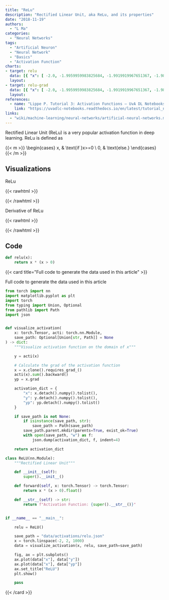 ```yaml
---
title: "ReLu"
description: "Rectified Linear Unit, aka ReLu, and its properties"
date: "2018-11-19"
authors:
  - "L Ma"
categories:
  - "Neural Networks"
tags:
  - "Artificial Neuron"
  - "Neural Network"
  - "Basics"
  - "Activation Function"
charts:
- target: relu
  data: [{ "x": [ -2.0, -1.9959959983825684, -1.9919919967651367, -1.987987995147705, -1.9839839935302734, -1.9799799919128418, -1.9759759902954102, -1.9719719886779785, -1.9679679870605469, -1.9639639854431152, -1.9599599838256836, -1.955955982208252, -1.9519519805908203, -1.9479479789733887, -1.943943977355957, -1.9399399757385254, -1.9359359741210938, -1.931931972503662, -1.9279279708862305, -1.9239239692687988, -1.9199199676513672, -1.9159159660339355, -1.911911964416504, -1.9079079627990723, -1.9039039611816406, -1.899899959564209, -1.8958959579467773, -1.8918919563293457, -1.887887954711914, -1.8838839530944824, -1.8798799514770508, -1.8758759498596191, -1.871871829032898, -1.8678678274154663, -1.8638638257980347, -1.859859824180603, -1.8558558225631714, -1.8518518209457397, -1.847847819328308, -1.8438438177108765, -1.8398398160934448, -1.8358358144760132, -1.8318318128585815, -1.82782781124115, -1.8238238096237183, -1.8198198080062866, -1.815815806388855, -1.8118118047714233, -1.8078078031539917, -1.80380380153656, -1.7997997999191284, -1.7957957983016968, -1.7917917966842651, -1.7877877950668335, -1.7837837934494019, -1.7797797918319702, -1.7757757902145386, -1.771771788597107, -1.7677677869796753, -1.7637637853622437, -1.759759783744812, -1.7557557821273804, -1.7517517805099487, -1.747747778892517, -1.7437437772750854, -1.7397397756576538, -1.7357357740402222, -1.7317317724227905, -1.7277277708053589, -1.7237237691879272, -1.7197197675704956, -1.715715765953064, -1.7117116451263428, -1.7077076435089111, -1.7037036418914795, -1.6996996402740479, -1.6956956386566162, -1.6916916370391846, -1.687687635421753, -1.6836836338043213, -1.6796796321868896, -1.675675630569458, -1.6716716289520264, -1.6676676273345947, -1.663663625717163, -1.6596596240997314, -1.6556556224822998, -1.6516516208648682, -1.6476476192474365, -1.6436436176300049, -1.6396396160125732, -1.6356356143951416, -1.63163161277771, -1.6276276111602783, -1.6236236095428467, -1.619619607925415, -1.6156156063079834, -1.6116116046905518, -1.6076076030731201, -1.6036036014556885, -1.5995995998382568, -1.5955955982208252, -1.5915915966033936, -1.587587594985962, -1.5835835933685303, -1.5795795917510986, -1.575575590133667, -1.5715715885162354, -1.5675675868988037, -1.563563585281372, -1.5595595836639404, -1.5555555820465088, -1.5515515804290771, -1.5475475788116455, -1.5435435771942139, -1.5395395755767822, -1.5355355739593506, -1.531531572341919, -1.5275275707244873, -1.5235235691070557, -1.519519567489624, -1.5155155658721924, -1.5115115642547607, -1.507507562637329, -1.5035035610198975, -1.4994995594024658, -1.4954955577850342, -1.4914915561676025, -1.487487554550171, -1.4834835529327393, -1.4794795513153076, -1.475475549697876, -1.4714715480804443, -1.4674675464630127, -1.463463544845581, -1.4594595432281494, -1.4554555416107178, -1.4514515399932861, -1.4474475383758545, -1.4434435367584229, -1.4394395351409912, -1.4354355335235596, -1.431431531906128, -1.4274275302886963, -1.423423409461975, -1.4194194078445435, -1.4154154062271118, -1.4114114046096802, -1.4074074029922485, -1.403403401374817, -1.3993993997573853, -1.3953953981399536, -1.391391396522522, -1.3873873949050903, -1.3833833932876587, -1.379379391670227, -1.3753753900527954, -1.3713713884353638, -1.3673673868179321, -1.3633633852005005, -1.3593593835830688, -1.3553553819656372, -1.3513513803482056, -1.347347378730774, -1.3433433771133423, -1.3393393754959106, -1.335335373878479, -1.3313313722610474, -1.3273272514343262, -1.3233232498168945, -1.319319248199463, -1.3153152465820312, -1.3113112449645996, -1.307307243347168, -1.3033032417297363, -1.2992992401123047, -1.295295238494873, -1.2912912368774414, -1.2872872352600098, -1.2832832336425781, -1.2792792320251465, -1.2752752304077148, -1.2712712287902832, -1.2672672271728516, -1.26326322555542, -1.2592592239379883, -1.2552552223205566, -1.251251220703125, -1.2472472190856934, -1.2432432174682617, -1.23923921585083, -1.2352352142333984, -1.2312312126159668, -1.2272272109985352, -1.2232232093811035, -1.2192192077636719, -1.2152152061462402, -1.2112112045288086, -1.207207202911377, -1.2032032012939453, -1.1991991996765137, -1.195195198059082, -1.1911911964416504, -1.1871871948242188, -1.183183193206787, -1.1791791915893555, -1.1751751899719238, -1.1711711883544922, -1.1671671867370605, -1.163163185119629, -1.1591591835021973, -1.1551551818847656, -1.151151180267334, -1.1471471786499023, -1.1431431770324707, -1.139139175415039, -1.1351351737976074, -1.1311311721801758, -1.1271271705627441, -1.1231231689453125, -1.1191191673278809, -1.1151151657104492, -1.1111111640930176, -1.107107162475586, -1.1031031608581543, -1.0990991592407227, -1.095095157623291, -1.0910911560058594, -1.0870871543884277, -1.083083152770996, -1.0790791511535645, -1.0750751495361328, -1.0710711479187012, -1.0670671463012695, -1.063063144683838, -1.0590591430664062, -1.0550551414489746, -1.051051139831543, -1.0470471382141113, -1.0430431365966797, -1.039039134979248, -1.0350351333618164, -1.0310311317443848, -1.0270271301269531, -1.0230231285095215, -1.0190191268920898, -1.0150151252746582, -1.0110111236572266, -1.0070070028305054, -1.0030030012130737, -0.9989989995956421, -0.9949949979782104, -0.9909909963607788, -0.9869869947433472, -0.9829829931259155, -0.9789789915084839, -0.9749749898910522, -0.9709709882736206, -0.966966986656189, -0.9629629850387573, -0.9589589834213257, -0.954954981803894, -0.9509509801864624, -0.9469469785690308, -0.9429429769515991, -0.9389389753341675, -0.9349349737167358, -0.9309309720993042, -0.9269269704818726, -0.9229229688644409, -0.9189189672470093, -0.9149149656295776, -0.910910964012146, -0.9069069623947144, -0.9029029607772827, -0.8988989591598511, -0.8948949575424194, -0.8908909559249878, -0.8868869543075562, -0.8828829526901245, -0.8788789510726929, -0.8748749494552612, -0.8708709478378296, -0.866866946220398, -0.8628629446029663, -0.8588589429855347, -0.854854941368103, -0.8508509397506714, -0.8468468189239502, -0.8428428173065186, -0.8388388156890869, -0.8348348140716553, -0.8308308124542236, -0.826826810836792, -0.8228228092193604, -0.8188188076019287, -0.8148148059844971, -0.8108108043670654, -0.8068068027496338, -0.8028028011322021, -0.7987987995147705, -0.7947947978973389, -0.7907907962799072, -0.7867867946624756, -0.782782793045044, -0.7787787914276123, -0.7747747898101807, -0.770770788192749, -0.7667667865753174, -0.7627627849578857, -0.7587587833404541, -0.7547547817230225, -0.7507507801055908, -0.7467467784881592, -0.7427427768707275, -0.7387387752532959, -0.7347347736358643, -0.7307307720184326, -0.726726770401001, -0.7227227687835693, -0.7187187671661377, -0.714714765548706, -0.7107107639312744, -0.7067067623138428, -0.7027027606964111, -0.6986987590789795, -0.6946947574615479, -0.6906907558441162, -0.6866867542266846, -0.6826827526092529, -0.6786787509918213, -0.6746747493743896, -0.670670747756958, -0.6666667461395264, -0.6626627445220947, -0.6586587429046631, -0.6546546220779419, -0.6506506204605103, -0.6466466188430786, -0.642642617225647, -0.6386386156082153, -0.6346346139907837, -0.630630612373352, -0.6266266107559204, -0.6226226091384888, -0.6186186075210571, -0.6146146059036255, -0.6106106042861938, -0.6066066026687622, -0.6026026010513306, -0.5985985994338989, -0.5945945978164673, -0.5905905961990356, -0.586586594581604, -0.5825825929641724, -0.5785785913467407, -0.5745745897293091, -0.5705705881118774, -0.5665665864944458, -0.5625625848770142, -0.5585585832595825, -0.5545545816421509, -0.5505505800247192, -0.5465465784072876, -0.542542576789856, -0.5385385751724243, -0.5345345735549927, -0.530530571937561, -0.5265265703201294, -0.5225225687026978, -0.5185185670852661, -0.5145145654678345, -0.5105105638504028, -0.5065065622329712, -0.5025025606155396, -0.4984985291957855, -0.49449455738067627, -0.49049055576324463, -0.486486554145813, -0.48248255252838135, -0.4784785509109497, -0.47447454929351807, -0.4704705476760864, -0.4664665162563324, -0.4624624252319336, -0.45845842361450195, -0.4544544219970703, -0.45045042037963867, -0.44644641876220703, -0.4424424171447754, -0.43843841552734375, -0.4344343841075897, -0.43043041229248047, -0.42642641067504883, -0.4224224090576172, -0.41841840744018555, -0.4144144058227539, -0.41041040420532227, -0.4064064025878906, -0.4024023711681366, -0.39839839935302734, -0.3943943977355957, -0.39039039611816406, -0.3863863945007324, -0.3823823928833008, -0.37837839126586914, -0.3743743896484375, -0.37037035822868347, -0.3663663864135742, -0.3623623847961426, -0.35835838317871094, -0.3543543815612793, -0.35035037994384766, -0.346346378326416, -0.3423423767089844, -0.33833834528923035, -0.3343343734741211, -0.33033037185668945, -0.3263263702392578, -0.32232236862182617, -0.31831836700439453, -0.3143143653869629, -0.31031036376953125, -0.3063063323497772, -0.30230236053466797, -0.29829835891723633, -0.2942943572998047, -0.29029035568237305, -0.2862863540649414, -0.28228235244750977, -0.2782783508300781, -0.2742743194103241, -0.27027034759521484, -0.2662663459777832, -0.26226234436035156, -0.2582583427429199, -0.2542543411254883, -0.25025033950805664, -0.2462463229894638, -0.24224232137203217, -0.23823821544647217, -0.23423421382904053, -0.2302302122116089, -0.22622621059417725, -0.2222221940755844, -0.21821819245815277, -0.21421419084072113, -0.2102101892232895, -0.20620620250701904, -0.2022022008895874, -0.19819819927215576, -0.19419419765472412, -0.1901901811361313, -0.18618617951869965, -0.182182177901268, -0.17817817628383636, -0.17417418956756592, -0.17017018795013428, -0.16616618633270264, -0.162162184715271, -0.15815816819667816, -0.15415416657924652, -0.15015016496181488, -0.14614616334438324, -0.1421421766281128, -0.13813817501068115, -0.1341341733932495, -0.13013017177581787, -0.12612615525722504, -0.1221221536397934, -0.11811815202236176, -0.11411415040493011, -0.11011016368865967, -0.10610616207122803, -0.10210215300321579, -0.09809815138578415, -0.09409414976835251, -0.09009014070034027, -0.08608613908290863, -0.08208213746547699, -0.07807815074920654, -0.0740741491317749, -0.07007014006376266, -0.06606613844633102, -0.062062136828899384, -0.058058131486177444, -0.054054126143455505, -0.050050124526023865, -0.04604601860046387, -0.04204201325774193, -0.03803801164031029, -0.03403400629758835, -0.03003000281751156, -0.02602599933743477, -0.02202199399471283, -0.01801799051463604, -0.014014005661010742, -0.010010002180933952, -0.006005997769534588, -0.0020019933581352234, 0.0020020101219415665, 0.006006013602018356, 0.010010018944740295, 0.014014022424817085, 0.018018007278442383, 0.022022010758519173, 0.026026014238595963, 0.0300300195813179, 0.03403402119874954, 0.03803802654147148, 0.04204203188419342, 0.04604603350162506, 0.05005002021789551, 0.05405402556061745, 0.05805802717804909, 0.06206203252077103, 0.06606603413820267, 0.0700700432062149, 0.07407404482364655, 0.07807804644107819, 0.08208215236663818, 0.08608615398406982, 0.09009016305208206, 0.0940941646695137, 0.09809816628694534, 0.10210217535495758, 0.10610617697238922, 0.11011017858982086, 0.11411416530609131, 0.11811816692352295, 0.12212217599153519, 0.12612617015838623, 0.13013018667697906, 0.1341341882944107, 0.13813818991184235, 0.142142191529274, 0.14614617824554443, 0.15015017986297607, 0.15415418148040771, 0.15815818309783936, 0.1621621996164322, 0.16616620123386383, 0.17017020285129547, 0.1741742044687271, 0.17817819118499756, 0.1821821928024292, 0.18618619441986084, 0.19019019603729248, 0.19419421255588531, 0.19819821417331696, 0.2022022157907486, 0.20620621740818024, 0.21021020412445068, 0.21421420574188232, 0.21821820735931396, 0.2222222089767456, 0.22622622549533844, 0.23023022711277008, 0.23423422873020172, 0.23823823034763336, 0.2422422170639038, 0.24624621868133545, 0.2502502202987671, 0.25425422191619873, 0.25825822353363037, 0.262262225151062, 0.26626622676849365, 0.2702702581882477, 0.2742743492126465, 0.2782783508300781, 0.28228235244750977, 0.2862863540649414, 0.29029035568237305, 0.2942943572998047, 0.29829835891723633, 0.30230239033699036, 0.3063063621520996, 0.31031036376953125, 0.3143143653869629, 0.31831836700439453, 0.32232236862182617, 0.3263263702392578, 0.33033037185668945, 0.3343344032764435, 0.33833837509155273, 0.3423423767089844, 0.346346378326416, 0.35035037994384766, 0.3543543815612793, 0.35835838317871094, 0.3623623847961426, 0.3663664162158966, 0.37037038803100586, 0.3743743896484375, 0.37837839126586914, 0.3823823928833008, 0.3863863945007324, 0.39039039611816406, 0.3943943977355957, 0.39839842915534973, 0.402402400970459, 0.4064064025878906, 0.41041040420532227, 0.4144144058227539, 0.41841840744018555, 0.4224224090576172, 0.42642641067504883, 0.43043044209480286, 0.4344344139099121, 0.43843841552734375, 0.4424424171447754, 0.44644641876220703, 0.45045042037963867, 0.4544544219970703, 0.45845842361450195, 0.462462455034256, 0.4664665460586548, 0.4704705476760864, 0.47447454929351807, 0.4784785509109497, 0.48248255252838135, 0.486486554145813, 0.49049055576324463, 0.49449458718299866, 0.4984985589981079, 0.5025025606155396, 0.5065065622329712, 0.5105105638504028, 0.5145145654678345, 0.5185185670852661, 0.5225225687026978, 0.5265265703201294, 0.530530571937561, 0.5345345735549927, 0.5385385751724243, 0.542542576789856, 0.5465465784072876, 0.5505505800247192, 0.5545545816421509, 0.5585585832595825, 0.5625625848770142, 0.5665665864944458, 0.5705705881118774, 0.5745745897293091, 0.5785785913467407, 0.5825825929641724, 0.586586594581604, 0.5905905961990356, 0.5945945978164673, 0.5985985994338989, 0.6026026010513306, 0.6066066026687622, 0.6106106042861938, 0.6146146059036255, 0.6186186075210571, 0.6226226091384888, 0.6266266107559204, 0.630630612373352, 0.6346346139907837, 0.6386386156082153, 0.642642617225647, 0.6466466188430786, 0.6506506204605103, 0.6546546220779419, 0.6586586236953735, 0.6626626253128052, 0.6666666269302368, 0.6706706285476685, 0.6746746301651001, 0.6786786317825317, 0.6826826333999634, 0.686686635017395, 0.6906907558441162, 0.6946947574615479, 0.6986987590789795, 0.7027027606964111, 0.7067067623138428, 0.7107107639312744, 0.714714765548706, 0.7187187671661377, 0.7227227687835693, 0.726726770401001, 0.7307307720184326, 0.7347347736358643, 0.7387387752532959, 0.7427427768707275, 0.7467467784881592, 0.7507507801055908, 0.7547547817230225, 0.7587587833404541, 0.7627627849578857, 0.7667667865753174, 0.770770788192749, 0.7747747898101807, 0.7787787914276123, 0.782782793045044, 0.7867867946624756, 0.7907907962799072, 0.7947947978973389, 0.7987987995147705, 0.8028028011322021, 0.8068068027496338, 0.8108108043670654, 0.8148148059844971, 0.8188188076019287, 0.8228228092193604, 0.826826810836792, 0.8308308124542236, 0.8348348140716553, 0.8388388156890869, 0.8428428173065186, 0.8468468189239502, 0.8508508205413818, 0.8548548221588135, 0.8588588237762451, 0.8628628253936768, 0.8668668270111084, 0.87087082862854, 0.8748748302459717, 0.8788788318634033, 0.8828829526901245, 0.8868869543075562, 0.8908909559249878, 0.8948949575424194, 0.8988989591598511, 0.9029029607772827, 0.9069069623947144, 0.910910964012146, 0.9149149656295776, 0.9189189672470093, 0.9229229688644409, 0.9269269704818726, 0.9309309720993042, 0.9349349737167358, 0.9389389753341675, 0.9429429769515991, 0.9469469785690308, 0.9509509801864624, 0.954954981803894, 0.9589589834213257, 0.9629629850387573, 0.966966986656189, 0.9709709882736206, 0.9749749898910522, 0.9789789915084839, 0.9829829931259155, 0.9869869947433472, 0.9909909963607788, 0.9949949979782104, 0.9989989995956421, 1.0030030012130737, 1.0070070028305054, 1.011011004447937, 1.0150150060653687, 1.0190190076828003, 1.023023009300232, 1.0270270109176636, 1.0310310125350952, 1.0350350141525269, 1.0390390157699585, 1.0430431365966797, 1.0470471382141113, 1.051051139831543, 1.0550551414489746, 1.0590591430664062, 1.063063144683838, 1.0670671463012695, 1.0710711479187012, 1.0750751495361328, 1.0790791511535645, 1.083083152770996, 1.0870871543884277, 1.0910911560058594, 1.095095157623291, 1.0990991592407227, 1.1031031608581543, 1.107107162475586, 1.1111111640930176, 1.1151151657104492, 1.1191191673278809, 1.1231231689453125, 1.1271271705627441, 1.1311311721801758, 1.1351351737976074, 1.139139175415039, 1.1431431770324707, 1.1471471786499023, 1.151151180267334, 1.1551551818847656, 1.1591591835021973, 1.163163185119629, 1.1671671867370605, 1.1711711883544922, 1.1751751899719238, 1.1791791915893555, 1.183183193206787, 1.1871871948242188, 1.1911911964416504, 1.195195198059082, 1.1991991996765137, 1.2032032012939453, 1.207207202911377, 1.2112112045288086, 1.2152152061462402, 1.2192192077636719, 1.2232232093811035, 1.2272272109985352, 1.2312312126159668, 1.2352352142333984, 1.23923921585083, 1.2432432174682617, 1.2472472190856934, 1.251251220703125, 1.2552552223205566, 1.2592592239379883, 1.26326322555542, 1.2672672271728516, 1.2712712287902832, 1.2752752304077148, 1.2792792320251465, 1.2832832336425781, 1.2872872352600098, 1.2912912368774414, 1.295295238494873, 1.2992992401123047, 1.3033032417297363, 1.307307243347168, 1.3113112449645996, 1.3153152465820312, 1.319319248199463, 1.3233232498168945, 1.3273272514343262, 1.3313312530517578, 1.3353352546691895, 1.339339256286621, 1.3433432579040527, 1.3473472595214844, 1.351351261138916, 1.3553552627563477, 1.3593592643737793, 1.3633633852005005, 1.3673673868179321, 1.3713713884353638, 1.3753753900527954, 1.379379391670227, 1.3833833932876587, 1.3873873949050903, 1.391391396522522, 1.3953953981399536, 1.3993993997573853, 1.403403401374817, 1.4074074029922485, 1.4114114046096802, 1.4154154062271118, 1.4194194078445435, 1.423423409461975, 1.4274274110794067, 1.4314314126968384, 1.43543541431427, 1.4394394159317017, 1.4434434175491333, 1.447447419166565, 1.4514514207839966, 1.4554554224014282, 1.4594595432281494, 1.463463544845581, 1.4674675464630127, 1.4714715480804443, 1.475475549697876, 1.4794795513153076, 1.4834835529327393, 1.487487554550171, 1.4914915561676025, 1.4954955577850342, 1.4994995594024658, 1.5035035610198975, 1.507507562637329, 1.5115115642547607, 1.5155155658721924, 1.519519567489624, 1.5235235691070557, 1.5275275707244873, 1.531531572341919, 1.5355355739593506, 1.5395395755767822, 1.5435435771942139, 1.5475475788116455, 1.5515515804290771, 1.5555555820465088, 1.5595595836639404, 1.563563585281372, 1.5675675868988037, 1.5715715885162354, 1.575575590133667, 1.5795795917510986, 1.5835835933685303, 1.587587594985962, 1.5915915966033936, 1.5955955982208252, 1.5995995998382568, 1.6036036014556885, 1.6076076030731201, 1.6116116046905518, 1.6156156063079834, 1.619619607925415, 1.6236236095428467, 1.6276276111602783, 1.63163161277771, 1.6356356143951416, 1.6396396160125732, 1.6436436176300049, 1.6476476192474365, 1.6516516208648682, 1.6556556224822998, 1.6596596240997314, 1.663663625717163, 1.6676676273345947, 1.6716716289520264, 1.675675630569458, 1.6796796321868896, 1.6836836338043213, 1.687687635421753, 1.6916916370391846, 1.6956956386566162, 1.6996996402740479, 1.7037036418914795, 1.7077076435089111, 1.7117116451263428, 1.7157156467437744, 1.719719648361206, 1.7237236499786377, 1.7277276515960693, 1.731731653213501, 1.7357356548309326, 1.7397396564483643, 1.743743658065796, 1.747747778892517, 1.7517517805099487, 1.7557557821273804, 1.759759783744812, 1.7637637853622437, 1.7677677869796753, 1.771771788597107, 1.7757757902145386, 1.7797797918319702, 1.7837837934494019, 1.7877877950668335, 1.7917917966842651, 1.7957957983016968, 1.7997997999191284, 1.80380380153656, 1.8078078031539917, 1.8118118047714233, 1.815815806388855, 1.8198198080062866, 1.8238238096237183, 1.82782781124115, 1.8318318128585815, 1.8358358144760132, 1.8398398160934448, 1.8438438177108765, 1.847847819328308, 1.8518518209457397, 1.8558558225631714, 1.859859824180603, 1.8638638257980347, 1.8678678274154663, 1.871871829032898, 1.8758758306503296, 1.8798798322677612, 1.8838838338851929, 1.8878878355026245, 1.8918918371200562, 1.8958958387374878, 1.8998998403549194, 1.903903841972351, 1.9079079627990723, 1.911911964416504, 1.9159159660339355, 1.9199199676513672, 1.9239239692687988, 1.9279279708862305, 1.931931972503662, 1.9359359741210938, 1.9399399757385254, 1.943943977355957, 1.9479479789733887, 1.9519519805908203, 1.955955982208252, 1.9599599838256836, 1.9639639854431152, 1.9679679870605469, 1.9719719886779785, 1.9759759902954102, 1.9799799919128418, 1.9839839935302734, 1.987987995147705, 1.9919919967651367, 1.9959959983825684, 2.0 ], "y": [ -0.0, -0.0, -0.0, -0.0, -0.0, -0.0, -0.0, -0.0, -0.0, -0.0, -0.0, -0.0, -0.0, -0.0, -0.0, -0.0, -0.0, -0.0, -0.0, -0.0, -0.0, -0.0, -0.0, -0.0, -0.0, -0.0, -0.0, -0.0, -0.0, -0.0, -0.0, -0.0, -0.0, -0.0, -0.0, -0.0, -0.0, -0.0, -0.0, -0.0, -0.0, -0.0, -0.0, -0.0, -0.0, -0.0, -0.0, -0.0, -0.0, -0.0, -0.0, -0.0, -0.0, -0.0, -0.0, -0.0, -0.0, -0.0, -0.0, -0.0, -0.0, -0.0, -0.0, -0.0, -0.0, -0.0, -0.0, -0.0, -0.0, -0.0, -0.0, -0.0, -0.0, -0.0, -0.0, -0.0, -0.0, -0.0, -0.0, -0.0, -0.0, -0.0, -0.0, -0.0, -0.0, -0.0, -0.0, -0.0, -0.0, -0.0, -0.0, -0.0, -0.0, -0.0, -0.0, -0.0, -0.0, -0.0, -0.0, -0.0, -0.0, -0.0, -0.0, -0.0, -0.0, -0.0, -0.0, -0.0, -0.0, -0.0, -0.0, -0.0, -0.0, -0.0, -0.0, -0.0, -0.0, -0.0, -0.0, -0.0, -0.0, -0.0, -0.0, -0.0, -0.0, -0.0, -0.0, -0.0, -0.0, -0.0, -0.0, -0.0, -0.0, -0.0, -0.0, -0.0, -0.0, -0.0, -0.0, -0.0, -0.0, -0.0, -0.0, -0.0, -0.0, -0.0, -0.0, -0.0, -0.0, -0.0, -0.0, -0.0, -0.0, -0.0, -0.0, -0.0, -0.0, -0.0, -0.0, -0.0, -0.0, -0.0, -0.0, -0.0, -0.0, -0.0, -0.0, -0.0, -0.0, -0.0, -0.0, -0.0, -0.0, -0.0, -0.0, -0.0, -0.0, -0.0, -0.0, -0.0, -0.0, -0.0, -0.0, -0.0, -0.0, -0.0, -0.0, -0.0, -0.0, -0.0, -0.0, -0.0, -0.0, -0.0, -0.0, -0.0, -0.0, -0.0, -0.0, -0.0, -0.0, -0.0, -0.0, -0.0, -0.0, -0.0, -0.0, -0.0, -0.0, -0.0, -0.0, -0.0, -0.0, -0.0, -0.0, -0.0, -0.0, -0.0, -0.0, -0.0, -0.0, -0.0, -0.0, -0.0, -0.0, -0.0, -0.0, -0.0, -0.0, -0.0, -0.0, -0.0, -0.0, -0.0, -0.0, -0.0, -0.0, -0.0, -0.0, -0.0, -0.0, -0.0, -0.0, -0.0, -0.0, -0.0, -0.0, -0.0, -0.0, -0.0, -0.0, -0.0, -0.0, -0.0, -0.0, -0.0, -0.0, -0.0, -0.0, -0.0, -0.0, -0.0, -0.0, -0.0, -0.0, -0.0, -0.0, -0.0, -0.0, -0.0, -0.0, -0.0, -0.0, -0.0, -0.0, -0.0, -0.0, -0.0, -0.0, -0.0, -0.0, -0.0, -0.0, -0.0, -0.0, -0.0, -0.0, -0.0, -0.0, -0.0, -0.0, -0.0, -0.0, -0.0, -0.0, -0.0, -0.0, -0.0, -0.0, -0.0, -0.0, -0.0, -0.0, -0.0, -0.0, -0.0, -0.0, -0.0, -0.0, -0.0, -0.0, -0.0, -0.0, -0.0, -0.0, -0.0, -0.0, -0.0, -0.0, -0.0, -0.0, -0.0, -0.0, -0.0, -0.0, -0.0, -0.0, -0.0, -0.0, -0.0, -0.0, -0.0, -0.0, -0.0, -0.0, -0.0, -0.0, -0.0, -0.0, -0.0, -0.0, -0.0, -0.0, -0.0, -0.0, -0.0, -0.0, -0.0, -0.0, -0.0, -0.0, -0.0, -0.0, -0.0, -0.0, -0.0, -0.0, -0.0, -0.0, -0.0, -0.0, -0.0, -0.0, -0.0, -0.0, -0.0, -0.0, -0.0, -0.0, -0.0, -0.0, -0.0, -0.0, -0.0, -0.0, -0.0, -0.0, -0.0, -0.0, -0.0, -0.0, -0.0, -0.0, -0.0, -0.0, -0.0, -0.0, -0.0, -0.0, -0.0, -0.0, -0.0, -0.0, -0.0, -0.0, -0.0, -0.0, -0.0, -0.0, -0.0, -0.0, -0.0, -0.0, -0.0, -0.0, -0.0, -0.0, -0.0, -0.0, -0.0, -0.0, -0.0, -0.0, -0.0, -0.0, -0.0, -0.0, -0.0, -0.0, -0.0, -0.0, -0.0, -0.0, -0.0, -0.0, -0.0, -0.0, -0.0, -0.0, -0.0, -0.0, -0.0, -0.0, -0.0, -0.0, -0.0, -0.0, -0.0, -0.0, -0.0, -0.0, -0.0, -0.0, -0.0, -0.0, -0.0, -0.0, -0.0, -0.0, -0.0, -0.0, -0.0, -0.0, -0.0, -0.0, -0.0, -0.0, -0.0, -0.0, -0.0, -0.0, -0.0, -0.0, -0.0, -0.0, -0.0, -0.0, -0.0, -0.0, -0.0, -0.0, -0.0, -0.0, -0.0, -0.0, -0.0, -0.0, -0.0, -0.0, -0.0, -0.0, -0.0, -0.0, -0.0, -0.0, -0.0, -0.0, -0.0, -0.0, -0.0, -0.0, -0.0, -0.0, -0.0, -0.0, -0.0, -0.0, -0.0, -0.0, -0.0, 0.0020020101219415665, 0.006006013602018356, 0.010010018944740295, 0.014014022424817085, 0.018018007278442383, 0.022022010758519173, 0.026026014238595963, 0.0300300195813179, 0.03403402119874954, 0.03803802654147148, 0.04204203188419342, 0.04604603350162506, 0.05005002021789551, 0.05405402556061745, 0.05805802717804909, 0.06206203252077103, 0.06606603413820267, 0.0700700432062149, 0.07407404482364655, 0.07807804644107819, 0.08208215236663818, 0.08608615398406982, 0.09009016305208206, 0.0940941646695137, 0.09809816628694534, 0.10210217535495758, 0.10610617697238922, 0.11011017858982086, 0.11411416530609131, 0.11811816692352295, 0.12212217599153519, 0.12612617015838623, 0.13013018667697906, 0.1341341882944107, 0.13813818991184235, 0.142142191529274, 0.14614617824554443, 0.15015017986297607, 0.15415418148040771, 0.15815818309783936, 0.1621621996164322, 0.16616620123386383, 0.17017020285129547, 0.1741742044687271, 0.17817819118499756, 0.1821821928024292, 0.18618619441986084, 0.19019019603729248, 0.19419421255588531, 0.19819821417331696, 0.2022022157907486, 0.20620621740818024, 0.21021020412445068, 0.21421420574188232, 0.21821820735931396, 0.2222222089767456, 0.22622622549533844, 0.23023022711277008, 0.23423422873020172, 0.23823823034763336, 0.2422422170639038, 0.24624621868133545, 0.2502502202987671, 0.25425422191619873, 0.25825822353363037, 0.262262225151062, 0.26626622676849365, 0.2702702581882477, 0.2742743492126465, 0.2782783508300781, 0.28228235244750977, 0.2862863540649414, 0.29029035568237305, 0.2942943572998047, 0.29829835891723633, 0.30230239033699036, 0.3063063621520996, 0.31031036376953125, 0.3143143653869629, 0.31831836700439453, 0.32232236862182617, 0.3263263702392578, 0.33033037185668945, 0.3343344032764435, 0.33833837509155273, 0.3423423767089844, 0.346346378326416, 0.35035037994384766, 0.3543543815612793, 0.35835838317871094, 0.3623623847961426, 0.3663664162158966, 0.37037038803100586, 0.3743743896484375, 0.37837839126586914, 0.3823823928833008, 0.3863863945007324, 0.39039039611816406, 0.3943943977355957, 0.39839842915534973, 0.402402400970459, 0.4064064025878906, 0.41041040420532227, 0.4144144058227539, 0.41841840744018555, 0.4224224090576172, 0.42642641067504883, 0.43043044209480286, 0.4344344139099121, 0.43843841552734375, 0.4424424171447754, 0.44644641876220703, 0.45045042037963867, 0.4544544219970703, 0.45845842361450195, 0.462462455034256, 0.4664665460586548, 0.4704705476760864, 0.47447454929351807, 0.4784785509109497, 0.48248255252838135, 0.486486554145813, 0.49049055576324463, 0.49449458718299866, 0.4984985589981079, 0.5025025606155396, 0.5065065622329712, 0.5105105638504028, 0.5145145654678345, 0.5185185670852661, 0.5225225687026978, 0.5265265703201294, 0.530530571937561, 0.5345345735549927, 0.5385385751724243, 0.542542576789856, 0.5465465784072876, 0.5505505800247192, 0.5545545816421509, 0.5585585832595825, 0.5625625848770142, 0.5665665864944458, 0.5705705881118774, 0.5745745897293091, 0.5785785913467407, 0.5825825929641724, 0.586586594581604, 0.5905905961990356, 0.5945945978164673, 0.5985985994338989, 0.6026026010513306, 0.6066066026687622, 0.6106106042861938, 0.6146146059036255, 0.6186186075210571, 0.6226226091384888, 0.6266266107559204, 0.630630612373352, 0.6346346139907837, 0.6386386156082153, 0.642642617225647, 0.6466466188430786, 0.6506506204605103, 0.6546546220779419, 0.6586586236953735, 0.6626626253128052, 0.6666666269302368, 0.6706706285476685, 0.6746746301651001, 0.6786786317825317, 0.6826826333999634, 0.686686635017395, 0.6906907558441162, 0.6946947574615479, 0.6986987590789795, 0.7027027606964111, 0.7067067623138428, 0.7107107639312744, 0.714714765548706, 0.7187187671661377, 0.7227227687835693, 0.726726770401001, 0.7307307720184326, 0.7347347736358643, 0.7387387752532959, 0.7427427768707275, 0.7467467784881592, 0.7507507801055908, 0.7547547817230225, 0.7587587833404541, 0.7627627849578857, 0.7667667865753174, 0.770770788192749, 0.7747747898101807, 0.7787787914276123, 0.782782793045044, 0.7867867946624756, 0.7907907962799072, 0.7947947978973389, 0.7987987995147705, 0.8028028011322021, 0.8068068027496338, 0.8108108043670654, 0.8148148059844971, 0.8188188076019287, 0.8228228092193604, 0.826826810836792, 0.8308308124542236, 0.8348348140716553, 0.8388388156890869, 0.8428428173065186, 0.8468468189239502, 0.8508508205413818, 0.8548548221588135, 0.8588588237762451, 0.8628628253936768, 0.8668668270111084, 0.87087082862854, 0.8748748302459717, 0.8788788318634033, 0.8828829526901245, 0.8868869543075562, 0.8908909559249878, 0.8948949575424194, 0.8988989591598511, 0.9029029607772827, 0.9069069623947144, 0.910910964012146, 0.9149149656295776, 0.9189189672470093, 0.9229229688644409, 0.9269269704818726, 0.9309309720993042, 0.9349349737167358, 0.9389389753341675, 0.9429429769515991, 0.9469469785690308, 0.9509509801864624, 0.954954981803894, 0.9589589834213257, 0.9629629850387573, 0.966966986656189, 0.9709709882736206, 0.9749749898910522, 0.9789789915084839, 0.9829829931259155, 0.9869869947433472, 0.9909909963607788, 0.9949949979782104, 0.9989989995956421, 1.0030030012130737, 1.0070070028305054, 1.011011004447937, 1.0150150060653687, 1.0190190076828003, 1.023023009300232, 1.0270270109176636, 1.0310310125350952, 1.0350350141525269, 1.0390390157699585, 1.0430431365966797, 1.0470471382141113, 1.051051139831543, 1.0550551414489746, 1.0590591430664062, 1.063063144683838, 1.0670671463012695, 1.0710711479187012, 1.0750751495361328, 1.0790791511535645, 1.083083152770996, 1.0870871543884277, 1.0910911560058594, 1.095095157623291, 1.0990991592407227, 1.1031031608581543, 1.107107162475586, 1.1111111640930176, 1.1151151657104492, 1.1191191673278809, 1.1231231689453125, 1.1271271705627441, 1.1311311721801758, 1.1351351737976074, 1.139139175415039, 1.1431431770324707, 1.1471471786499023, 1.151151180267334, 1.1551551818847656, 1.1591591835021973, 1.163163185119629, 1.1671671867370605, 1.1711711883544922, 1.1751751899719238, 1.1791791915893555, 1.183183193206787, 1.1871871948242188, 1.1911911964416504, 1.195195198059082, 1.1991991996765137, 1.2032032012939453, 1.207207202911377, 1.2112112045288086, 1.2152152061462402, 1.2192192077636719, 1.2232232093811035, 1.2272272109985352, 1.2312312126159668, 1.2352352142333984, 1.23923921585083, 1.2432432174682617, 1.2472472190856934, 1.251251220703125, 1.2552552223205566, 1.2592592239379883, 1.26326322555542, 1.2672672271728516, 1.2712712287902832, 1.2752752304077148, 1.2792792320251465, 1.2832832336425781, 1.2872872352600098, 1.2912912368774414, 1.295295238494873, 1.2992992401123047, 1.3033032417297363, 1.307307243347168, 1.3113112449645996, 1.3153152465820312, 1.319319248199463, 1.3233232498168945, 1.3273272514343262, 1.3313312530517578, 1.3353352546691895, 1.339339256286621, 1.3433432579040527, 1.3473472595214844, 1.351351261138916, 1.3553552627563477, 1.3593592643737793, 1.3633633852005005, 1.3673673868179321, 1.3713713884353638, 1.3753753900527954, 1.379379391670227, 1.3833833932876587, 1.3873873949050903, 1.391391396522522, 1.3953953981399536, 1.3993993997573853, 1.403403401374817, 1.4074074029922485, 1.4114114046096802, 1.4154154062271118, 1.4194194078445435, 1.423423409461975, 1.4274274110794067, 1.4314314126968384, 1.43543541431427, 1.4394394159317017, 1.4434434175491333, 1.447447419166565, 1.4514514207839966, 1.4554554224014282, 1.4594595432281494, 1.463463544845581, 1.4674675464630127, 1.4714715480804443, 1.475475549697876, 1.4794795513153076, 1.4834835529327393, 1.487487554550171, 1.4914915561676025, 1.4954955577850342, 1.4994995594024658, 1.5035035610198975, 1.507507562637329, 1.5115115642547607, 1.5155155658721924, 1.519519567489624, 1.5235235691070557, 1.5275275707244873, 1.531531572341919, 1.5355355739593506, 1.5395395755767822, 1.5435435771942139, 1.5475475788116455, 1.5515515804290771, 1.5555555820465088, 1.5595595836639404, 1.563563585281372, 1.5675675868988037, 1.5715715885162354, 1.575575590133667, 1.5795795917510986, 1.5835835933685303, 1.587587594985962, 1.5915915966033936, 1.5955955982208252, 1.5995995998382568, 1.6036036014556885, 1.6076076030731201, 1.6116116046905518, 1.6156156063079834, 1.619619607925415, 1.6236236095428467, 1.6276276111602783, 1.63163161277771, 1.6356356143951416, 1.6396396160125732, 1.6436436176300049, 1.6476476192474365, 1.6516516208648682, 1.6556556224822998, 1.6596596240997314, 1.663663625717163, 1.6676676273345947, 1.6716716289520264, 1.675675630569458, 1.6796796321868896, 1.6836836338043213, 1.687687635421753, 1.6916916370391846, 1.6956956386566162, 1.6996996402740479, 1.7037036418914795, 1.7077076435089111, 1.7117116451263428, 1.7157156467437744, 1.719719648361206, 1.7237236499786377, 1.7277276515960693, 1.731731653213501, 1.7357356548309326, 1.7397396564483643, 1.743743658065796, 1.747747778892517, 1.7517517805099487, 1.7557557821273804, 1.759759783744812, 1.7637637853622437, 1.7677677869796753, 1.771771788597107, 1.7757757902145386, 1.7797797918319702, 1.7837837934494019, 1.7877877950668335, 1.7917917966842651, 1.7957957983016968, 1.7997997999191284, 1.80380380153656, 1.8078078031539917, 1.8118118047714233, 1.815815806388855, 1.8198198080062866, 1.8238238096237183, 1.82782781124115, 1.8318318128585815, 1.8358358144760132, 1.8398398160934448, 1.8438438177108765, 1.847847819328308, 1.8518518209457397, 1.8558558225631714, 1.859859824180603, 1.8638638257980347, 1.8678678274154663, 1.871871829032898, 1.8758758306503296, 1.8798798322677612, 1.8838838338851929, 1.8878878355026245, 1.8918918371200562, 1.8958958387374878, 1.8998998403549194, 1.903903841972351, 1.9079079627990723, 1.911911964416504, 1.9159159660339355, 1.9199199676513672, 1.9239239692687988, 1.9279279708862305, 1.931931972503662, 1.9359359741210938, 1.9399399757385254, 1.943943977355957, 1.9479479789733887, 1.9519519805908203, 1.955955982208252, 1.9599599838256836, 1.9639639854431152, 1.9679679870605469, 1.9719719886779785, 1.9759759902954102, 1.9799799919128418, 1.9839839935302734, 1.987987995147705, 1.9919919967651367, 1.9959959983825684, 2.0 ]}]
  layout:
- target: relu-grad
  data: [{ "x": [ -2.0, -1.9959959983825684, -1.9919919967651367, -1.987987995147705, -1.9839839935302734, -1.9799799919128418, -1.9759759902954102, -1.9719719886779785, -1.9679679870605469, -1.9639639854431152, -1.9599599838256836, -1.955955982208252, -1.9519519805908203, -1.9479479789733887, -1.943943977355957, -1.9399399757385254, -1.9359359741210938, -1.931931972503662, -1.9279279708862305, -1.9239239692687988, -1.9199199676513672, -1.9159159660339355, -1.911911964416504, -1.9079079627990723, -1.9039039611816406, -1.899899959564209, -1.8958959579467773, -1.8918919563293457, -1.887887954711914, -1.8838839530944824, -1.8798799514770508, -1.8758759498596191, -1.871871829032898, -1.8678678274154663, -1.8638638257980347, -1.859859824180603, -1.8558558225631714, -1.8518518209457397, -1.847847819328308, -1.8438438177108765, -1.8398398160934448, -1.8358358144760132, -1.8318318128585815, -1.82782781124115, -1.8238238096237183, -1.8198198080062866, -1.815815806388855, -1.8118118047714233, -1.8078078031539917, -1.80380380153656, -1.7997997999191284, -1.7957957983016968, -1.7917917966842651, -1.7877877950668335, -1.7837837934494019, -1.7797797918319702, -1.7757757902145386, -1.771771788597107, -1.7677677869796753, -1.7637637853622437, -1.759759783744812, -1.7557557821273804, -1.7517517805099487, -1.747747778892517, -1.7437437772750854, -1.7397397756576538, -1.7357357740402222, -1.7317317724227905, -1.7277277708053589, -1.7237237691879272, -1.7197197675704956, -1.715715765953064, -1.7117116451263428, -1.7077076435089111, -1.7037036418914795, -1.6996996402740479, -1.6956956386566162, -1.6916916370391846, -1.687687635421753, -1.6836836338043213, -1.6796796321868896, -1.675675630569458, -1.6716716289520264, -1.6676676273345947, -1.663663625717163, -1.6596596240997314, -1.6556556224822998, -1.6516516208648682, -1.6476476192474365, -1.6436436176300049, -1.6396396160125732, -1.6356356143951416, -1.63163161277771, -1.6276276111602783, -1.6236236095428467, -1.619619607925415, -1.6156156063079834, -1.6116116046905518, -1.6076076030731201, -1.6036036014556885, -1.5995995998382568, -1.5955955982208252, -1.5915915966033936, -1.587587594985962, -1.5835835933685303, -1.5795795917510986, -1.575575590133667, -1.5715715885162354, -1.5675675868988037, -1.563563585281372, -1.5595595836639404, -1.5555555820465088, -1.5515515804290771, -1.5475475788116455, -1.5435435771942139, -1.5395395755767822, -1.5355355739593506, -1.531531572341919, -1.5275275707244873, -1.5235235691070557, -1.519519567489624, -1.5155155658721924, -1.5115115642547607, -1.507507562637329, -1.5035035610198975, -1.4994995594024658, -1.4954955577850342, -1.4914915561676025, -1.487487554550171, -1.4834835529327393, -1.4794795513153076, -1.475475549697876, -1.4714715480804443, -1.4674675464630127, -1.463463544845581, -1.4594595432281494, -1.4554555416107178, -1.4514515399932861, -1.4474475383758545, -1.4434435367584229, -1.4394395351409912, -1.4354355335235596, -1.431431531906128, -1.4274275302886963, -1.423423409461975, -1.4194194078445435, -1.4154154062271118, -1.4114114046096802, -1.4074074029922485, -1.403403401374817, -1.3993993997573853, -1.3953953981399536, -1.391391396522522, -1.3873873949050903, -1.3833833932876587, -1.379379391670227, -1.3753753900527954, -1.3713713884353638, -1.3673673868179321, -1.3633633852005005, -1.3593593835830688, -1.3553553819656372, -1.3513513803482056, -1.347347378730774, -1.3433433771133423, -1.3393393754959106, -1.335335373878479, -1.3313313722610474, -1.3273272514343262, -1.3233232498168945, -1.319319248199463, -1.3153152465820312, -1.3113112449645996, -1.307307243347168, -1.3033032417297363, -1.2992992401123047, -1.295295238494873, -1.2912912368774414, -1.2872872352600098, -1.2832832336425781, -1.2792792320251465, -1.2752752304077148, -1.2712712287902832, -1.2672672271728516, -1.26326322555542, -1.2592592239379883, -1.2552552223205566, -1.251251220703125, -1.2472472190856934, -1.2432432174682617, -1.23923921585083, -1.2352352142333984, -1.2312312126159668, -1.2272272109985352, -1.2232232093811035, -1.2192192077636719, -1.2152152061462402, -1.2112112045288086, -1.207207202911377, -1.2032032012939453, -1.1991991996765137, -1.195195198059082, -1.1911911964416504, -1.1871871948242188, -1.183183193206787, -1.1791791915893555, -1.1751751899719238, -1.1711711883544922, -1.1671671867370605, -1.163163185119629, -1.1591591835021973, -1.1551551818847656, -1.151151180267334, -1.1471471786499023, -1.1431431770324707, -1.139139175415039, -1.1351351737976074, -1.1311311721801758, -1.1271271705627441, -1.1231231689453125, -1.1191191673278809, -1.1151151657104492, -1.1111111640930176, -1.107107162475586, -1.1031031608581543, -1.0990991592407227, -1.095095157623291, -1.0910911560058594, -1.0870871543884277, -1.083083152770996, -1.0790791511535645, -1.0750751495361328, -1.0710711479187012, -1.0670671463012695, -1.063063144683838, -1.0590591430664062, -1.0550551414489746, -1.051051139831543, -1.0470471382141113, -1.0430431365966797, -1.039039134979248, -1.0350351333618164, -1.0310311317443848, -1.0270271301269531, -1.0230231285095215, -1.0190191268920898, -1.0150151252746582, -1.0110111236572266, -1.0070070028305054, -1.0030030012130737, -0.9989989995956421, -0.9949949979782104, -0.9909909963607788, -0.9869869947433472, -0.9829829931259155, -0.9789789915084839, -0.9749749898910522, -0.9709709882736206, -0.966966986656189, -0.9629629850387573, -0.9589589834213257, -0.954954981803894, -0.9509509801864624, -0.9469469785690308, -0.9429429769515991, -0.9389389753341675, -0.9349349737167358, -0.9309309720993042, -0.9269269704818726, -0.9229229688644409, -0.9189189672470093, -0.9149149656295776, -0.910910964012146, -0.9069069623947144, -0.9029029607772827, -0.8988989591598511, -0.8948949575424194, -0.8908909559249878, -0.8868869543075562, -0.8828829526901245, -0.8788789510726929, -0.8748749494552612, -0.8708709478378296, -0.866866946220398, -0.8628629446029663, -0.8588589429855347, -0.854854941368103, -0.8508509397506714, -0.8468468189239502, -0.8428428173065186, -0.8388388156890869, -0.8348348140716553, -0.8308308124542236, -0.826826810836792, -0.8228228092193604, -0.8188188076019287, -0.8148148059844971, -0.8108108043670654, -0.8068068027496338, -0.8028028011322021, -0.7987987995147705, -0.7947947978973389, -0.7907907962799072, -0.7867867946624756, -0.782782793045044, -0.7787787914276123, -0.7747747898101807, -0.770770788192749, -0.7667667865753174, -0.7627627849578857, -0.7587587833404541, -0.7547547817230225, -0.7507507801055908, -0.7467467784881592, -0.7427427768707275, -0.7387387752532959, -0.7347347736358643, -0.7307307720184326, -0.726726770401001, -0.7227227687835693, -0.7187187671661377, -0.714714765548706, -0.7107107639312744, -0.7067067623138428, -0.7027027606964111, -0.6986987590789795, -0.6946947574615479, -0.6906907558441162, -0.6866867542266846, -0.6826827526092529, -0.6786787509918213, -0.6746747493743896, -0.670670747756958, -0.6666667461395264, -0.6626627445220947, -0.6586587429046631, -0.6546546220779419, -0.6506506204605103, -0.6466466188430786, -0.642642617225647, -0.6386386156082153, -0.6346346139907837, -0.630630612373352, -0.6266266107559204, -0.6226226091384888, -0.6186186075210571, -0.6146146059036255, -0.6106106042861938, -0.6066066026687622, -0.6026026010513306, -0.5985985994338989, -0.5945945978164673, -0.5905905961990356, -0.586586594581604, -0.5825825929641724, -0.5785785913467407, -0.5745745897293091, -0.5705705881118774, -0.5665665864944458, -0.5625625848770142, -0.5585585832595825, -0.5545545816421509, -0.5505505800247192, -0.5465465784072876, -0.542542576789856, -0.5385385751724243, -0.5345345735549927, -0.530530571937561, -0.5265265703201294, -0.5225225687026978, -0.5185185670852661, -0.5145145654678345, -0.5105105638504028, -0.5065065622329712, -0.5025025606155396, -0.4984985291957855, -0.49449455738067627, -0.49049055576324463, -0.486486554145813, -0.48248255252838135, -0.4784785509109497, -0.47447454929351807, -0.4704705476760864, -0.4664665162563324, -0.4624624252319336, -0.45845842361450195, -0.4544544219970703, -0.45045042037963867, -0.44644641876220703, -0.4424424171447754, -0.43843841552734375, -0.4344343841075897, -0.43043041229248047, -0.42642641067504883, -0.4224224090576172, -0.41841840744018555, -0.4144144058227539, -0.41041040420532227, -0.4064064025878906, -0.4024023711681366, -0.39839839935302734, -0.3943943977355957, -0.39039039611816406, -0.3863863945007324, -0.3823823928833008, -0.37837839126586914, -0.3743743896484375, -0.37037035822868347, -0.3663663864135742, -0.3623623847961426, -0.35835838317871094, -0.3543543815612793, -0.35035037994384766, -0.346346378326416, -0.3423423767089844, -0.33833834528923035, -0.3343343734741211, -0.33033037185668945, -0.3263263702392578, -0.32232236862182617, -0.31831836700439453, -0.3143143653869629, -0.31031036376953125, -0.3063063323497772, -0.30230236053466797, -0.29829835891723633, -0.2942943572998047, -0.29029035568237305, -0.2862863540649414, -0.28228235244750977, -0.2782783508300781, -0.2742743194103241, -0.27027034759521484, -0.2662663459777832, -0.26226234436035156, -0.2582583427429199, -0.2542543411254883, -0.25025033950805664, -0.2462463229894638, -0.24224232137203217, -0.23823821544647217, -0.23423421382904053, -0.2302302122116089, -0.22622621059417725, -0.2222221940755844, -0.21821819245815277, -0.21421419084072113, -0.2102101892232895, -0.20620620250701904, -0.2022022008895874, -0.19819819927215576, -0.19419419765472412, -0.1901901811361313, -0.18618617951869965, -0.182182177901268, -0.17817817628383636, -0.17417418956756592, -0.17017018795013428, -0.16616618633270264, -0.162162184715271, -0.15815816819667816, -0.15415416657924652, -0.15015016496181488, -0.14614616334438324, -0.1421421766281128, -0.13813817501068115, -0.1341341733932495, -0.13013017177581787, -0.12612615525722504, -0.1221221536397934, -0.11811815202236176, -0.11411415040493011, -0.11011016368865967, -0.10610616207122803, -0.10210215300321579, -0.09809815138578415, -0.09409414976835251, -0.09009014070034027, -0.08608613908290863, -0.08208213746547699, -0.07807815074920654, -0.0740741491317749, -0.07007014006376266, -0.06606613844633102, -0.062062136828899384, -0.058058131486177444, -0.054054126143455505, -0.050050124526023865, -0.04604601860046387, -0.04204201325774193, -0.03803801164031029, -0.03403400629758835, -0.03003000281751156, -0.02602599933743477, -0.02202199399471283, -0.01801799051463604, -0.014014005661010742, -0.010010002180933952, -0.006005997769534588, -0.0020019933581352234, 0.0020020101219415665, 0.006006013602018356, 0.010010018944740295, 0.014014022424817085, 0.018018007278442383, 0.022022010758519173, 0.026026014238595963, 0.0300300195813179, 0.03403402119874954, 0.03803802654147148, 0.04204203188419342, 0.04604603350162506, 0.05005002021789551, 0.05405402556061745, 0.05805802717804909, 0.06206203252077103, 0.06606603413820267, 0.0700700432062149, 0.07407404482364655, 0.07807804644107819, 0.08208215236663818, 0.08608615398406982, 0.09009016305208206, 0.0940941646695137, 0.09809816628694534, 0.10210217535495758, 0.10610617697238922, 0.11011017858982086, 0.11411416530609131, 0.11811816692352295, 0.12212217599153519, 0.12612617015838623, 0.13013018667697906, 0.1341341882944107, 0.13813818991184235, 0.142142191529274, 0.14614617824554443, 0.15015017986297607, 0.15415418148040771, 0.15815818309783936, 0.1621621996164322, 0.16616620123386383, 0.17017020285129547, 0.1741742044687271, 0.17817819118499756, 0.1821821928024292, 0.18618619441986084, 0.19019019603729248, 0.19419421255588531, 0.19819821417331696, 0.2022022157907486, 0.20620621740818024, 0.21021020412445068, 0.21421420574188232, 0.21821820735931396, 0.2222222089767456, 0.22622622549533844, 0.23023022711277008, 0.23423422873020172, 0.23823823034763336, 0.2422422170639038, 0.24624621868133545, 0.2502502202987671, 0.25425422191619873, 0.25825822353363037, 0.262262225151062, 0.26626622676849365, 0.2702702581882477, 0.2742743492126465, 0.2782783508300781, 0.28228235244750977, 0.2862863540649414, 0.29029035568237305, 0.2942943572998047, 0.29829835891723633, 0.30230239033699036, 0.3063063621520996, 0.31031036376953125, 0.3143143653869629, 0.31831836700439453, 0.32232236862182617, 0.3263263702392578, 0.33033037185668945, 0.3343344032764435, 0.33833837509155273, 0.3423423767089844, 0.346346378326416, 0.35035037994384766, 0.3543543815612793, 0.35835838317871094, 0.3623623847961426, 0.3663664162158966, 0.37037038803100586, 0.3743743896484375, 0.37837839126586914, 0.3823823928833008, 0.3863863945007324, 0.39039039611816406, 0.3943943977355957, 0.39839842915534973, 0.402402400970459, 0.4064064025878906, 0.41041040420532227, 0.4144144058227539, 0.41841840744018555, 0.4224224090576172, 0.42642641067504883, 0.43043044209480286, 0.4344344139099121, 0.43843841552734375, 0.4424424171447754, 0.44644641876220703, 0.45045042037963867, 0.4544544219970703, 0.45845842361450195, 0.462462455034256, 0.4664665460586548, 0.4704705476760864, 0.47447454929351807, 0.4784785509109497, 0.48248255252838135, 0.486486554145813, 0.49049055576324463, 0.49449458718299866, 0.4984985589981079, 0.5025025606155396, 0.5065065622329712, 0.5105105638504028, 0.5145145654678345, 0.5185185670852661, 0.5225225687026978, 0.5265265703201294, 0.530530571937561, 0.5345345735549927, 0.5385385751724243, 0.542542576789856, 0.5465465784072876, 0.5505505800247192, 0.5545545816421509, 0.5585585832595825, 0.5625625848770142, 0.5665665864944458, 0.5705705881118774, 0.5745745897293091, 0.5785785913467407, 0.5825825929641724, 0.586586594581604, 0.5905905961990356, 0.5945945978164673, 0.5985985994338989, 0.6026026010513306, 0.6066066026687622, 0.6106106042861938, 0.6146146059036255, 0.6186186075210571, 0.6226226091384888, 0.6266266107559204, 0.630630612373352, 0.6346346139907837, 0.6386386156082153, 0.642642617225647, 0.6466466188430786, 0.6506506204605103, 0.6546546220779419, 0.6586586236953735, 0.6626626253128052, 0.6666666269302368, 0.6706706285476685, 0.6746746301651001, 0.6786786317825317, 0.6826826333999634, 0.686686635017395, 0.6906907558441162, 0.6946947574615479, 0.6986987590789795, 0.7027027606964111, 0.7067067623138428, 0.7107107639312744, 0.714714765548706, 0.7187187671661377, 0.7227227687835693, 0.726726770401001, 0.7307307720184326, 0.7347347736358643, 0.7387387752532959, 0.7427427768707275, 0.7467467784881592, 0.7507507801055908, 0.7547547817230225, 0.7587587833404541, 0.7627627849578857, 0.7667667865753174, 0.770770788192749, 0.7747747898101807, 0.7787787914276123, 0.782782793045044, 0.7867867946624756, 0.7907907962799072, 0.7947947978973389, 0.7987987995147705, 0.8028028011322021, 0.8068068027496338, 0.8108108043670654, 0.8148148059844971, 0.8188188076019287, 0.8228228092193604, 0.826826810836792, 0.8308308124542236, 0.8348348140716553, 0.8388388156890869, 0.8428428173065186, 0.8468468189239502, 0.8508508205413818, 0.8548548221588135, 0.8588588237762451, 0.8628628253936768, 0.8668668270111084, 0.87087082862854, 0.8748748302459717, 0.8788788318634033, 0.8828829526901245, 0.8868869543075562, 0.8908909559249878, 0.8948949575424194, 0.8988989591598511, 0.9029029607772827, 0.9069069623947144, 0.910910964012146, 0.9149149656295776, 0.9189189672470093, 0.9229229688644409, 0.9269269704818726, 0.9309309720993042, 0.9349349737167358, 0.9389389753341675, 0.9429429769515991, 0.9469469785690308, 0.9509509801864624, 0.954954981803894, 0.9589589834213257, 0.9629629850387573, 0.966966986656189, 0.9709709882736206, 0.9749749898910522, 0.9789789915084839, 0.9829829931259155, 0.9869869947433472, 0.9909909963607788, 0.9949949979782104, 0.9989989995956421, 1.0030030012130737, 1.0070070028305054, 1.011011004447937, 1.0150150060653687, 1.0190190076828003, 1.023023009300232, 1.0270270109176636, 1.0310310125350952, 1.0350350141525269, 1.0390390157699585, 1.0430431365966797, 1.0470471382141113, 1.051051139831543, 1.0550551414489746, 1.0590591430664062, 1.063063144683838, 1.0670671463012695, 1.0710711479187012, 1.0750751495361328, 1.0790791511535645, 1.083083152770996, 1.0870871543884277, 1.0910911560058594, 1.095095157623291, 1.0990991592407227, 1.1031031608581543, 1.107107162475586, 1.1111111640930176, 1.1151151657104492, 1.1191191673278809, 1.1231231689453125, 1.1271271705627441, 1.1311311721801758, 1.1351351737976074, 1.139139175415039, 1.1431431770324707, 1.1471471786499023, 1.151151180267334, 1.1551551818847656, 1.1591591835021973, 1.163163185119629, 1.1671671867370605, 1.1711711883544922, 1.1751751899719238, 1.1791791915893555, 1.183183193206787, 1.1871871948242188, 1.1911911964416504, 1.195195198059082, 1.1991991996765137, 1.2032032012939453, 1.207207202911377, 1.2112112045288086, 1.2152152061462402, 1.2192192077636719, 1.2232232093811035, 1.2272272109985352, 1.2312312126159668, 1.2352352142333984, 1.23923921585083, 1.2432432174682617, 1.2472472190856934, 1.251251220703125, 1.2552552223205566, 1.2592592239379883, 1.26326322555542, 1.2672672271728516, 1.2712712287902832, 1.2752752304077148, 1.2792792320251465, 1.2832832336425781, 1.2872872352600098, 1.2912912368774414, 1.295295238494873, 1.2992992401123047, 1.3033032417297363, 1.307307243347168, 1.3113112449645996, 1.3153152465820312, 1.319319248199463, 1.3233232498168945, 1.3273272514343262, 1.3313312530517578, 1.3353352546691895, 1.339339256286621, 1.3433432579040527, 1.3473472595214844, 1.351351261138916, 1.3553552627563477, 1.3593592643737793, 1.3633633852005005, 1.3673673868179321, 1.3713713884353638, 1.3753753900527954, 1.379379391670227, 1.3833833932876587, 1.3873873949050903, 1.391391396522522, 1.3953953981399536, 1.3993993997573853, 1.403403401374817, 1.4074074029922485, 1.4114114046096802, 1.4154154062271118, 1.4194194078445435, 1.423423409461975, 1.4274274110794067, 1.4314314126968384, 1.43543541431427, 1.4394394159317017, 1.4434434175491333, 1.447447419166565, 1.4514514207839966, 1.4554554224014282, 1.4594595432281494, 1.463463544845581, 1.4674675464630127, 1.4714715480804443, 1.475475549697876, 1.4794795513153076, 1.4834835529327393, 1.487487554550171, 1.4914915561676025, 1.4954955577850342, 1.4994995594024658, 1.5035035610198975, 1.507507562637329, 1.5115115642547607, 1.5155155658721924, 1.519519567489624, 1.5235235691070557, 1.5275275707244873, 1.531531572341919, 1.5355355739593506, 1.5395395755767822, 1.5435435771942139, 1.5475475788116455, 1.5515515804290771, 1.5555555820465088, 1.5595595836639404, 1.563563585281372, 1.5675675868988037, 1.5715715885162354, 1.575575590133667, 1.5795795917510986, 1.5835835933685303, 1.587587594985962, 1.5915915966033936, 1.5955955982208252, 1.5995995998382568, 1.6036036014556885, 1.6076076030731201, 1.6116116046905518, 1.6156156063079834, 1.619619607925415, 1.6236236095428467, 1.6276276111602783, 1.63163161277771, 1.6356356143951416, 1.6396396160125732, 1.6436436176300049, 1.6476476192474365, 1.6516516208648682, 1.6556556224822998, 1.6596596240997314, 1.663663625717163, 1.6676676273345947, 1.6716716289520264, 1.675675630569458, 1.6796796321868896, 1.6836836338043213, 1.687687635421753, 1.6916916370391846, 1.6956956386566162, 1.6996996402740479, 1.7037036418914795, 1.7077076435089111, 1.7117116451263428, 1.7157156467437744, 1.719719648361206, 1.7237236499786377, 1.7277276515960693, 1.731731653213501, 1.7357356548309326, 1.7397396564483643, 1.743743658065796, 1.747747778892517, 1.7517517805099487, 1.7557557821273804, 1.759759783744812, 1.7637637853622437, 1.7677677869796753, 1.771771788597107, 1.7757757902145386, 1.7797797918319702, 1.7837837934494019, 1.7877877950668335, 1.7917917966842651, 1.7957957983016968, 1.7997997999191284, 1.80380380153656, 1.8078078031539917, 1.8118118047714233, 1.815815806388855, 1.8198198080062866, 1.8238238096237183, 1.82782781124115, 1.8318318128585815, 1.8358358144760132, 1.8398398160934448, 1.8438438177108765, 1.847847819328308, 1.8518518209457397, 1.8558558225631714, 1.859859824180603, 1.8638638257980347, 1.8678678274154663, 1.871871829032898, 1.8758758306503296, 1.8798798322677612, 1.8838838338851929, 1.8878878355026245, 1.8918918371200562, 1.8958958387374878, 1.8998998403549194, 1.903903841972351, 1.9079079627990723, 1.911911964416504, 1.9159159660339355, 1.9199199676513672, 1.9239239692687988, 1.9279279708862305, 1.931931972503662, 1.9359359741210938, 1.9399399757385254, 1.943943977355957, 1.9479479789733887, 1.9519519805908203, 1.955955982208252, 1.9599599838256836, 1.9639639854431152, 1.9679679870605469, 1.9719719886779785, 1.9759759902954102, 1.9799799919128418, 1.9839839935302734, 1.987987995147705, 1.9919919967651367, 1.9959959983825684, 2.0 ], "y": [0.0,0.0,0.0,0.0,0.0,0.0,0.0,0.0,0.0,0.0,0.0,0.0,0.0,0.0,0.0,0.0,0.0,0.0,0.0,0.0,0.0,0.0,0.0,0.0,0.0,0.0,0.0,0.0,0.0,0.0,0.0,0.0,0.0,0.0,0.0,0.0,0.0,0.0,0.0,0.0,0.0,0.0,0.0,0.0,0.0,0.0,0.0,0.0,0.0,0.0,0.0,0.0,0.0,0.0,0.0,0.0,0.0,0.0,0.0,0.0,0.0,0.0,0.0,0.0,0.0,0.0,0.0,0.0,0.0,0.0,0.0,0.0,0.0,0.0,0.0,0.0,0.0,0.0,0.0,0.0,0.0,0.0,0.0,0.0,0.0,0.0,0.0,0.0,0.0,0.0,0.0,0.0,0.0,0.0,0.0,0.0,0.0,0.0,0.0,0.0,0.0,0.0,0.0,0.0,0.0,0.0,0.0,0.0,0.0,0.0,0.0,0.0,0.0,0.0,0.0,0.0,0.0,0.0,0.0,0.0,0.0,0.0,0.0,0.0,0.0,0.0,0.0,0.0,0.0,0.0,0.0,0.0,0.0,0.0,0.0,0.0,0.0,0.0,0.0,0.0,0.0,0.0,0.0,0.0,0.0,0.0,0.0,0.0,0.0,0.0,0.0,0.0,0.0,0.0,0.0,0.0,0.0,0.0,0.0,0.0,0.0,0.0,0.0,0.0,0.0,0.0,0.0,0.0,0.0,0.0,0.0,0.0,0.0,0.0,0.0,0.0,0.0,0.0,0.0,0.0,0.0,0.0,0.0,0.0,0.0,0.0,0.0,0.0,0.0,0.0,0.0,0.0,0.0,0.0,0.0,0.0,0.0,0.0,0.0,0.0,0.0,0.0,0.0,0.0,0.0,0.0,0.0,0.0,0.0,0.0,0.0,0.0,0.0,0.0,0.0,0.0,0.0,0.0,0.0,0.0,0.0,0.0,0.0,0.0,0.0,0.0,0.0,0.0,0.0,0.0,0.0,0.0,0.0,0.0,0.0,0.0,0.0,0.0,0.0,0.0,0.0,0.0,0.0,0.0,0.0,0.0,0.0,0.0,0.0,0.0,0.0,0.0,0.0,0.0,0.0,0.0,0.0,0.0,0.0,0.0,0.0,0.0,0.0,0.0,0.0,0.0,0.0,0.0,0.0,0.0,0.0,0.0,0.0,0.0,0.0,0.0,0.0,0.0,0.0,0.0,0.0,0.0,0.0,0.0,0.0,0.0,0.0,0.0,0.0,0.0,0.0,0.0,0.0,0.0,0.0,0.0,0.0,0.0,0.0,0.0,0.0,0.0,0.0,0.0,0.0,0.0,0.0,0.0,0.0,0.0,0.0,0.0,0.0,0.0,0.0,0.0,0.0,0.0,0.0,0.0,0.0,0.0,0.0,0.0,0.0,0.0,0.0,0.0,0.0,0.0,0.0,0.0,0.0,0.0,0.0,0.0,0.0,0.0,0.0,0.0,0.0,0.0,0.0,0.0,0.0,0.0,0.0,0.0,0.0,0.0,0.0,0.0,0.0,0.0,0.0,0.0,0.0,0.0,0.0,0.0,0.0,0.0,0.0,0.0,0.0,0.0,0.0,0.0,0.0,0.0,0.0,0.0,0.0,0.0,0.0,0.0,0.0,0.0,0.0,0.0,0.0,0.0,0.0,0.0,0.0,0.0,0.0,0.0,0.0,0.0,0.0,0.0,0.0,0.0,0.0,0.0,0.0,0.0,0.0,0.0,0.0,0.0,0.0,0.0,0.0,0.0,0.0,0.0,0.0,0.0,0.0,0.0,0.0,0.0,0.0,0.0,0.0,0.0,0.0,0.0,0.0,0.0,0.0,0.0,0.0,0.0,0.0,0.0,0.0,0.0,0.0,0.0,0.0,0.0,0.0,0.0,0.0,0.0,0.0,0.0,0.0,0.0,0.0,0.0,0.0,0.0,0.0,0.0,0.0,0.0,0.0,0.0,0.0,0.0,0.0,0.0,0.0,0.0,0.0,0.0,0.0,0.0,0.0,0.0,0.0,0.0,0.0,0.0,0.0,0.0,0.0,0.0,0.0,0.0,0.0,0.0,0.0,0.0,0.0,0.0,0.0,0.0,0.0,0.0,0.0,0.0,0.0,0.0,0.0,0.0,0.0,0.0,0.0,0.0,0.0,0.0,0.0,0.0,0.0,0.0,1.0,1.0,1.0,1.0,1.0,1.0,1.0,1.0,1.0,1.0,1.0,1.0,1.0,1.0,1.0,1.0,1.0,1.0,1.0,1.0,1.0,1.0,1.0,1.0,1.0,1.0,1.0,1.0,1.0,1.0,1.0,1.0,1.0,1.0,1.0,1.0,1.0,1.0,1.0,1.0,1.0,1.0,1.0,1.0,1.0,1.0,1.0,1.0,1.0,1.0,1.0,1.0,1.0,1.0,1.0,1.0,1.0,1.0,1.0,1.0,1.0,1.0,1.0,1.0,1.0,1.0,1.0,1.0,1.0,1.0,1.0,1.0,1.0,1.0,1.0,1.0,1.0,1.0,1.0,1.0,1.0,1.0,1.0,1.0,1.0,1.0,1.0,1.0,1.0,1.0,1.0,1.0,1.0,1.0,1.0,1.0,1.0,1.0,1.0,1.0,1.0,1.0,1.0,1.0,1.0,1.0,1.0,1.0,1.0,1.0,1.0,1.0,1.0,1.0,1.0,1.0,1.0,1.0,1.0,1.0,1.0,1.0,1.0,1.0,1.0,1.0,1.0,1.0,1.0,1.0,1.0,1.0,1.0,1.0,1.0,1.0,1.0,1.0,1.0,1.0,1.0,1.0,1.0,1.0,1.0,1.0,1.0,1.0,1.0,1.0,1.0,1.0,1.0,1.0,1.0,1.0,1.0,1.0,1.0,1.0,1.0,1.0,1.0,1.0,1.0,1.0,1.0,1.0,1.0,1.0,1.0,1.0,1.0,1.0,1.0,1.0,1.0,1.0,1.0,1.0,1.0,1.0,1.0,1.0,1.0,1.0,1.0,1.0,1.0,1.0,1.0,1.0,1.0,1.0,1.0,1.0,1.0,1.0,1.0,1.0,1.0,1.0,1.0,1.0,1.0,1.0,1.0,1.0,1.0,1.0,1.0,1.0,1.0,1.0,1.0,1.0,1.0,1.0,1.0,1.0,1.0,1.0,1.0,1.0,1.0,1.0,1.0,1.0,1.0,1.0,1.0,1.0,1.0,1.0,1.0,1.0,1.0,1.0,1.0,1.0,1.0,1.0,1.0,1.0,1.0,1.0,1.0,1.0,1.0,1.0,1.0,1.0,1.0,1.0,1.0,1.0,1.0,1.0,1.0,1.0,1.0,1.0,1.0,1.0,1.0,1.0,1.0,1.0,1.0,1.0,1.0,1.0,1.0,1.0,1.0,1.0,1.0,1.0,1.0,1.0,1.0,1.0,1.0,1.0,1.0,1.0,1.0,1.0,1.0,1.0,1.0,1.0,1.0,1.0,1.0,1.0,1.0,1.0,1.0,1.0,1.0,1.0,1.0,1.0,1.0,1.0,1.0,1.0,1.0,1.0,1.0,1.0,1.0,1.0,1.0,1.0,1.0,1.0,1.0,1.0,1.0,1.0,1.0,1.0,1.0,1.0,1.0,1.0,1.0,1.0,1.0,1.0,1.0,1.0,1.0,1.0,1.0,1.0,1.0,1.0,1.0,1.0,1.0,1.0,1.0,1.0,1.0,1.0,1.0,1.0,1.0,1.0,1.0,1.0,1.0,1.0,1.0,1.0,1.0,1.0,1.0,1.0,1.0,1.0,1.0,1.0,1.0,1.0,1.0,1.0,1.0,1.0,1.0,1.0,1.0,1.0,1.0,1.0,1.0,1.0,1.0,1.0,1.0,1.0,1.0,1.0,1.0,1.0,1.0,1.0,1.0,1.0,1.0,1.0,1.0,1.0,1.0,1.0,1.0,1.0,1.0,1.0,1.0,1.0,1.0,1.0,1.0,1.0,1.0,1.0,1.0,1.0,1.0,1.0,1.0,1.0,1.0,1.0,1.0,1.0,1.0,1.0,1.0,1.0,1.0,1.0,1.0,1.0,1.0,1.0,1.0,1.0,1.0,1.0,1.0,1.0,1.0,1.0,1.0,1.0,1.0,1.0,1.0,1.0,1.0,1.0,1.0,1.0,1.0,1.0,1.0,1.0,1.0,1.0,1.0,1.0,1.0,1.0,1.0,1.0,1.0,1.0,1.0,1.0,1.0,1.0,1.0,1.0,1.0,1.0,1.0,1.0,1.0,1.0,1.0,1.0,1.0,1.0,1.0,1.0,1.0,1.0,1.0,1.0,1.0,1.0,1.0,1.0,1.0,1.0,1.0,1.0,1.0,1.0,1.0,1.0,1.0,1.0,1.0,1.0]}]
  layout:
references:
  - name: "Lippe P. Tutorial 3: Activation Functions — UvA DL Notebooks v1.1 documentation. In: UvA Deep Learning Tutorials [Internet]. [cited 23 Sep 2021]. Available: https://uvadlc-notebooks.readthedocs.io/en/latest/tutorial_notebooks/tutorial3/Activation_Functions.html"
    link: "https://uvadlc-notebooks.readthedocs.io/en/latest/tutorial_notebooks/tutorial3/Activation_Functions.html"
links:
  - "wiki/machine-learning/neural-networks/artificial-neural-networks.md"
---
```


Rectified Linear Unit (ReLu) is a very popular activation function in deep learning. ReLu is defined as

{{< m >}}
\begin{cases}
x, & \text{if }x>=0 \\
0, & \text{else.}
\end{cases}
{{< /m >}}

## Visualizations

ReLu

{{< rawhtml >}}
<div id="relu">
</div>
{{< /rawhtml >}}

Derivative of ReLu

{{< rawhtml >}}
<div id="relu-grad">
</div>
{{< /rawhtml >}}


## Code

```python
def relu(x):
    return x * (x > 0)
```

{{< card title="Full code to generate the data used in this article" >}}

Full code to generate the data used in this article

```python
from torch import nn
import matplotlib.pyplot as plt
import torch
from typing import Union, Optional
from pathlib import Path
import json


def visualize_activation(
    x: torch.Tensor, acti: torch.nn.Module,
    save_path: Optional[Union[str, Path]] = None
) -> dict:
    """Visualize activation function on the domain of x"""

    y = acti(x)

    # Calculate the grad of the activation function
    x = x.clone().requires_grad_()
    acti(x).sum().backward()
    yp = x.grad

    activation_dict = {
        "x": x.detach().numpy().tolist(),
        "y": y.detach().numpy().tolist(),
        "yp": yp.detach().numpy().tolist()
    }

    if save_path is not None:
        if isinstance(save_path, str):
            save_path = Path(save_path)
        save_path.parent.mkdir(parents=True, exist_ok=True)
        with open(save_path, "w") as f:
            json.dump(activation_dict, f, indent=4)

    return activation_dict

class ReLU(nn.Module):
    """Rectified Linear Unit"""

    def __init__(self):
        super().__init__()

    def forward(self, x: torch.Tensor) -> torch.Tensor:
        return x * (x > 0).float()

    def __str__(self) -> str:
        return f"Activation Function: {super().__str__()}"


if __name__ == "__main__":

    relu = ReLU()

    save_path = "data/activations/relu.json"
    x = torch.linspace(-2, 2, 1000)
    data = visualize_activation(x, relu, save_path=save_path)

    fig, ax = plt.subplots()
    ax.plot(data["x"], data["y"])
    ax.plot(data["x"], data["yp"])
    ax.set_title("ReLU")
    plt.show()

    pass
```

{{< /card >}}